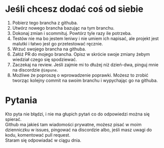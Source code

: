 # Jeśli chcesz dodać coś od siebie

1. Pobierz tego brancha z githuba.
2. Utwórz nowego brancha bazując na tym branchu.
3. Dokonaj zmian i scommituj. Powtórz tyle razy ile potrzeba.
4. Testów nie ma bo jestem leniwy i nie umiem ich napisać, ale projekt jest malutki i łatwo jest go przetestować ręcznie.
5. Wrzuć swojego brancha na githuba.
6. Załóż PR do mojego brancha. Opisz w skrócie swoje zmiany żebym wiedział czego się spodziewać.
7. Zaczekaj na review. Jeśli zajmie mi to dłużej niż dzień-dwa, pinguj mnie na discordzie `@impune`.
8. Możliwe że poproszę o wprowadzenie poprawki. Możesz to zrobić tworząc kolejny commit na swoim branchu i wypychając go na githuba.

# Pytania

Kto pyta nie błądzi, i nie ma głupich pytań co do odpowiedzi można się spierać.  
Github ma jakieś tam wiadomości prywatne, możesz pisać w moim dzienniczku w issues, pingować na discordzie albo, jeśli masz uwagi do kodu, komentować pull request.  
Staram się odpowiadać w ciągu dnia.